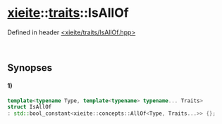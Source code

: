 # [xieite](../xieite.md)\:\:[traits](../traits.md)\:\:IsAllOf
Defined in header [<xieite/traits/IsAllOf.hpp>](../../include/xieite/traits/IsAllOf.hpp)

&nbsp;

## Synopses
#### 1)
```cpp
template<typename Type, template<typename> typename... Traits>
struct IsAllOf
: std::bool_constant<xieite::concepts::AllOf<Type, Traits...>> {};
```
